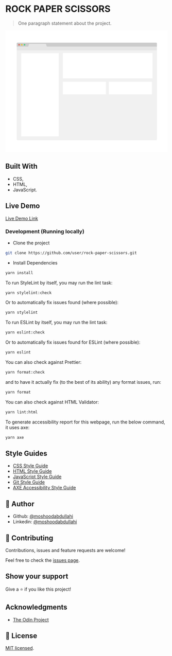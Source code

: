# ROCK PAPER SCISSORS

> One paragraph statement about the project.

![screenshot](./app_screenshot.png)

## Built With

- CSS,
- HTML,
- JavaScript.

## Live Demo

[Live Demo Link](https://livedemo.com)

### Development (Running locally)

- Clone the project

```bash
git clone https://github.com/user/rock-paper-scissors.git

```

- Install Dependencies

```bash
yarn install
```

To run StyleLint by itself, you may run the lint task:

```bash
yarn stylelint:check
```

Or to automatically fix issues found (where possible):

```bash
yarn stylelint
```

To run ESLint by itself, you may run the lint task:

```bash
yarn eslint:check
```

Or to automatically fix issues found for ESLint (where possible):

```bash
yarn eslint
```

You can also check against Prettier:

```bash
yarn format:check
```

and to have it actually fix (to the best of its ability) any format issues, run:

```bash
yarn format
```

You can also check against HTML Validator:

```bash
yarn lint:html
```

To generate accessibility report for this webpage, run the below command, it uses axe:

```bash
yarn axe
```

## Style Guides

- [CSS Style Guide](http://udacity.github.io/frontend-nanodegree-styleguide/css.html)
- [HTML Style Guide](http://udacity.github.io/frontend-nanodegree-styleguide/index.html)
- [JavaScript Style Guide](http://udacity.github.io/frontend-nanodegree-styleguide/javascript.html)
- [Git Style Guide](https://udacity.github.io/git-styleguide/)
- [AXE Accessibility Style Guide](https://dequeuniversity.com/rules/axe/html/4.7)

## 👤 Author

- Github: [@moshoodabdullahi](https://github.com/moshoodabdullahi)
- Linkedin: [@moshoodabdullahi](https://www.linkedin.com/in/moshoodabdullahi/)

## 🤝 Contributing

Contributions, issues and feature requests are welcome!

Feel free to check the [issues page](../../issues).

## Show your support

Give a ⭐️ if you like this project!

## Acknowledgments

- [The Odin Project](https://www.theodinproject.com/dashboard)

## 📝 License

[MIT licensed](./LICENSE).
